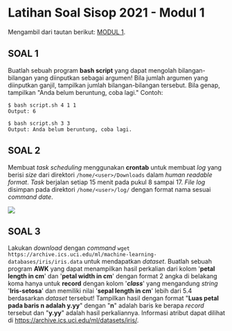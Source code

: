 # Latihan Soal Sisop 2021 - Modul 1

Mengambil dari tautan berikut: [MODUL 1](https://github.com/arsitektur-jaringan-komputer/Modul-Sisop/tree/master/2021/Modul1 "Goto MODUL 1").

## SOAL 1 ##

Buatlah sebuah program <b>bash script</b> yang dapat mengolah bilangan-bilangan yang diinputkan sebagai argumen! Bila jumlah argumen yang diinputkan ganjil, tampilkan jumlah bilangan-bilangan tersebut. Bila genap, tampilkan "Anda belum beruntung, coba lagi." Contoh:
```
$ bash script.sh 4 1 1
Output: 6

$ bash script.sh 3 3
Output: Anda belum beruntung, coba lagi.
```

## SOAL 2 ##

Membuat <i>task scheduling</i> menggunakan <b>crontab</b> untuk membuat <i>log</i> yang berisi <i>size</i> dari direktori `/home/<user>/Downloads` dalam <i>human readable format</i>. <i>Task</i> berjalan setiap 15 menit pada pukul 8 sampai 17. <i>File log</i> disimpan pada direktori `/home/<user>/log/` dengan format nama sesuai <i>command date</i>.

<img src="https://user-images.githubusercontent.com/37539546/126043654-6f7517e4-329d-4d60-b384-8cd9bc20ca08.png">

## SOAL 3 ##

Lakukan <i>download</i> dengan <i>command</i> `wget https://archive.ics.uci.edu/ml/machine-learning-databases/iris/iris.data` untuk mendapatkan <i>dataset</i>. Buatlah sebuah program <b>AWK</b> yang dapat menampilkan hasil perkalian dari kolom '<b>petal length in cm</b>' dan '<b>petal width in cm</b>' dengan format 2 angka di belakang koma hanya untuk <b>record</b> dengan kolom '<b><i>class</i></b>' yang mengandung <i>string</i> '<b>Iris-setosa</b>' dan memiliki nilai '<b>sepal length in cm</b>' lebih dari 5.4 berdasarkan <i>dataset</i> tersebut! Tampilkan hasil dengan format "<b>Luas petal pada baris n adalah y.yy</b>" dengan "<b>n</b>" adalah baris ke berapa <i>record</i> tersebut dan "<b>y.yy</b>" adalah hasil perkaliannya. Informasi atribut dapat dilihat di https://archive.ics.uci.edu/ml/datasets/iris/.
